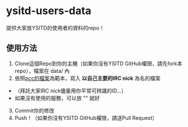 ysitd-users-data
================

提供大家放YSITD的使用者的資料的repo！

使用方法
------
1. Clone這個Repo到你的主機（如果你沒有YSITD GitHub權限，請先fork本repo），檔案在 data/ 內
2. 依照[pcc的檔案](https://github.com/YSITD/ysitd-users-data/blob/master/data/pcchou.json)為範本，寫入 **以自己主要的IRC nick** 為名的檔案
  * （拜託大家IRC nick儘量用你平常可辨識的ID…）
  * 如果沒有使用的服務，可以放 "" 就好
3. Commit你的修改
4. Push！（如果你沒有YSITD GitHub權限，請送Pull Request）
